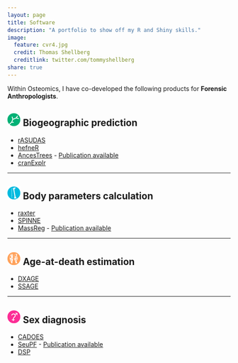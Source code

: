 ```yaml
---
layout: page
title: Software
description: "A portfolio to show off my R and Shiny skills."
image:
  feature: cvr4.jpg
  credit: Thomas Shellberg
  creditlink: twitter.com/tommyshellberg
share: true
---
```


Within Osteomics, I have co-developed the following products for **Forensic Anthropologists**.

<h2><img src = "/images/miniAncestry.png">	Biogeographic prediction</h2>

* <a href="http://osteomics.com/rASUDAS" target = "_blank">rASUDAS</a>
* <a href="http://osteomics.com/hefneR" target = "_blank">hefneR</a>
* <a href="http://osteomics.com/AncesTrees" target = "_blank">AncesTrees</a> - <a href = "https://www.ncbi.nlm.nih.gov/pubmed/25053239" target = "_blank">Publication available</a>
* <a href="http://osteomics.com/cranExplr" target = "_blank">cranExplr</a>

---

<h2><img src = "/images/miniBody.png">	Body parameters calculation</h2>

* <a href="http://osteomics.com/raxter" target = "_blank">raxter</a>
* <a href="http://osteomics.com/SPINNE" target = "_blank">SPINNE</a>
* <a href="http://osteomics.com/MassReg" target = "_blank">MassReg</a> - <a href = "http://onlinelibrary.wiley.com/doi/10.1002/ajpa.22979/abstract" target = "_blank">Publication available</a>

___

<h2><img src = "/images/miniAge.png">	Age-at-death estimation</h2>

* <a href="http://osteomics.com/DXAGE" target = "_blank">DXAGE</a>
* <a href="http://osteomics.com/SSAGE" target = "_blank">SSAGE</a>

___

<h2><img src = "/images/miniSex.png">	Sex diagnosis</h2>

* <a href="http://osteomics.com/CADOES" target = "_blank">CADOES</a>
* <a href="http://osteomics.com/SeuPF" target = "_blank">SeuPF</a> - <a href = "http://www.ncbi.nlm.nih.gov/pubmed/27373600" target = "_blank">Publication available</a>
* <a href="http://osteomics.com/DSP" target = "_blank">DSP</a>


